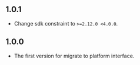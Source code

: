 ## 1.0.1

- Change sdk constraint to `>=2.12.0 <4.0.0`.

## 1.0.0

- The first version for migrate to platform interface.

